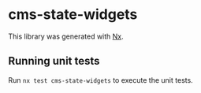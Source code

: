 # cms-state-widgets

This library was generated with [Nx](https://nx.dev).

## Running unit tests

Run `nx test cms-state-widgets` to execute the unit tests.
